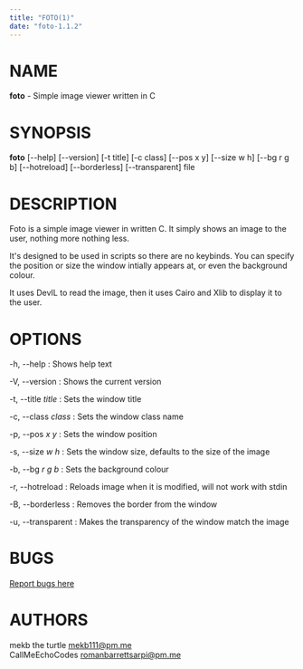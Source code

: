 ```yaml
---
title: "FOTO(1)"
date: "foto-1.1.2"
---
```


# NAME

**foto** - Simple image viewer written in C

# SYNOPSIS

**foto** [\--help] [\--version] [-t title] [-c class] [\--pos x y] [\--size w h] [\--bg r g b] [\--hotreload] [\--borderless] [\--transparent] file

# DESCRIPTION

Foto is a simple image viewer in written C. It simply shows an image to the user, nothing more nothing less.

It's designed to be used in scripts so there are no keybinds.
You can specify the position or size the window intially appears at, or even the background colour.

It uses DevIL to read the image, then it uses Cairo and Xlib to display it to the user.

# OPTIONS

-h, \--help
: Shows help text

-V, \--version
: Shows the current version

-t, \--title *title*
: Sets the window title

-c, \--class *class*
: Sets the window class name

-p, \--pos *x* *y*
: Sets the window position

-s, \--size *w* *h*
: Sets the window size, defaults to the size of the image

-b, \--bg *r* *g* *b*
: Sets the background colour

-r, \--hotreload
: Reloads image when it is modified, will not work with stdin

-B, \--borderless
: Removes the border from the window

-u, \--transparent
: Makes the transparency of the window match the image

# BUGS

[Report bugs here](https://github.com/mekb-turtle/foto/issues)

# AUTHORS

mekb the turtle <mekb111@pm.me>\
CallMeEchoCodes <romanbarrettsarpi@pm.me>
